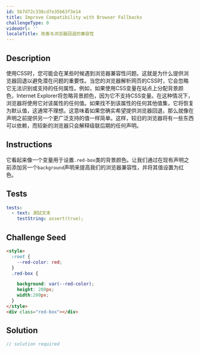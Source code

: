 ```yaml
---
id: 5b7d72c338cd7e35b63f3e14
title: Improve Compatibility with Browser Fallbacks
challengeType: 0
videoUrl: ''
localeTitle: 改善与浏览器回退的兼容性
---
```


## Description
<section id="description">使用CSS时，您可能会在某些时候遇到浏览器兼容性问题。这就是为什么提供浏览器回退以避免潜在问题的重要性。当您的浏览器解析网页的CSS时，它会忽略它无法识别或支持的任何属性。例如，如果使用CSS变量在站点上分配背景颜色，Internet Explorer将忽略背景颜色，因为它不支持CSS变量。在这种情况下，浏览器将使用它对该属性的任何值。如果找不到该属性的任何其他值集，它将恢复为默认值，这通常不理想。这意味着如果您确实希望提供浏览器回退，那么就像在声明之前提供另一个更广泛支持的值一样简单。这样，较旧的浏览器将有一些东西可以依赖，而较新的浏览器只会解释级联后期的任何声明。 </section>

## Instructions
<section id="instructions">它看起来像一个变量用于设置<code>.red-box</code>类的背景颜色。让我们通过在现有声明之前添加另一个<code>background</code>声明来提高我们的浏览器兼容性，并将其值设置为红色。 </section>

## Tests
<section id='tests'>

```yml
tests:
  - text: 測試文本
    testString: assert(true);

```

</section>

## Challenge Seed
<section id='challengeSeed'>

<div id='html-seed'>

```html
<style>
  :root {
    --red-color: red;
  }
  .red-box {

    background: var(--red-color);
    height: 200px;
    width:200px;
  }
</style>
<div class="red-box"></div>

```

</div>



</section>

## Solution
<section id='solution'>

```js
// solution required
```
</section>
